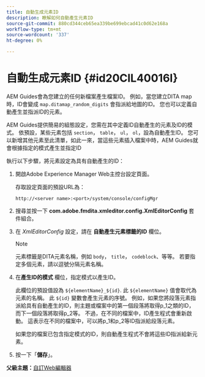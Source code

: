 ```yaml
---
title: 自動生成元素ID
description: 瞭解如何自動產生元素ID
source-git-commit: 880cd344ceb65ea339be699ebcad41c0d62e168a
workflow-type: tm+mt
source-wordcount: '337'
ht-degree: 0%

---
```


# 自動生成元素ID {#id20CIL40016I}

AEM Guides會為您建立的任何新檔案產生檔案ID。 例如，當您建立DITA map時，ID會變成 `map.ditamap_random_digits` 會指派給地圖的ID。 您也可以定義自動產生並指派ID的元素。

AEM Guides提供簡易的組態設定，您需在其中定義ID自動產生的元素及ID的模式。 依預設，某些元素包括 `section`， `table`， `ul`， `ol`，設為自動產生ID。 您可以新增其他元素至此清單，如此一來，當這些元素插入檔案中時，AEM Guides就會根據指定的模式產生並指定ID

執行以下步驟，將元素設定為具有自動產生的ID：

1. 開啟Adobe Experience Manager Web主控台設定頁面。

   存取設定頁面的預設URL為：

   ```http
   http://<server name>:<port>/system/console/configMgr
   ```

1. 搜尋並按一下 **com.adobe.fmdita.xmleditor.config.XmlEditorConfig** 套件組合。

1. 在 *XmlEditorConfig* 設定，請在 **自動產生元素標籤的ID** 欄位。

   >[!NOTE]
   >
   > 元素標籤是DITA元素名稱，例如 `body`， `title`， `codeblock`、等等。 若要指定多個元素，請以逗號分隔元素名稱。

1. 在&#x200B;**產生ID的模式** 欄位，指定模式以產生ID。

   此欄位的預設值設為 `${elementName}_${id}`. 此 `${elementName}` 值會取代為元素的名稱。 此 `${id}` 變數會產生元素的序號。 例如，如果您將段落元素指派給具有自動產生的ID，則主題或檔案中的第一個段落將取得p\_1之類的ID，而下一個段落將取得p\_2等。 不過，在不同的檔案中，ID產生程式會重新啟動。 這表示在不同的檔案中，可以將p\_1和p\_2等ID指派給段落元素。

   如果您的檔案已包含指定模式的ID，則自動產生程式不會將這些ID指派給新元素。

1. 按一下「**儲存**」。


**父級主題：**[&#x200B;自訂Web編輯器](conf-web-editor.md)
